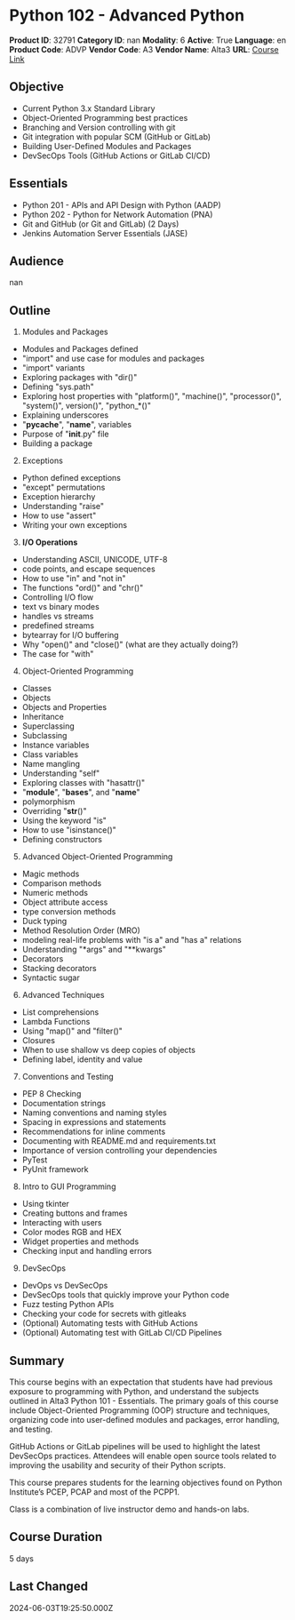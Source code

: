 # Python 102 - Advanced Python

**Product ID**: 32791
**Category ID**: nan
**Modality**: 6
**Active**: True
**Language**: en
**Product Code**: ADVP
**Vendor Code**: A3
**Vendor Name**: Alta3
**URL**: [Course Link](https://www.fastlaneus.com/course/alta3-advp)

## Objective
- Current Python 3.x Standard Library
- Object-Oriented Programming best practices
- Branching and Version controlling with git
- Git integration with popular SCM (GitHub or GitLab)
- Building User-Defined Modules and Packages
- DevSecOps Tools (GitHub Actions or GitLab CI/CD)

## Essentials
- Python 201 - APIs and API Design with Python (AADP)
- Python 202 - Python for Network Automation (PNA)
- Git and GitHub (or Git and GitLab) (2 Days)
- Jenkins Automation Server Essentials (JASE)

## Audience
nan

## Outline
1. Modules and Packages


- Modules and Packages defined
- "import" and use case for modules and packages
- "import" variants
- Exploring packages with "dir()"
- Defining "sys.path"
- Exploring host properties with "platform()", "machine()", "processor()", "system()", version()", "python_*()"
- Explaining underscores
- "__pycache__", "__name__", variables
- Purpose of "__init__.py" file
- Building a package
2. Exceptions


- Python defined exceptions
- "except" permutations
- Exception hierarchy
- Understanding "raise"
- How to use "assert"
- Writing your own exceptions
3. **I/O Operations**


- Understanding ASCII, UNICODE, UTF-8
- code points, and escape sequences
- How to use "in" and "not in"
- The functions "ord()" and "chr()"
- Controlling I/O flow
- text vs binary modes
- handles vs streams
- predefined streams
- bytearray for I/O buffering
- Why "open()" and "close()" (what are they actually doing?)
- The case for "with"
4. Object-Oriented Programming


- Classes
- Objects
- Objects and Properties
- Inheritance
- Superclassing
- Subclassing
- Instance variables
- Class variables
- Name mangling
- Understanding "self"
- Exploring classes with "hasattr()"
- "__module__", "__bases__", and "__name__"
- polymorphism
- Overriding "__str__()"
- Using the keyword "is"
- How to use "isinstance()"
- Defining constructors
5. Advanced Object-Oriented Programming


- Magic methods
- Comparison methods
- Numeric methods
- Object attribute access
- type conversion methods
- Duck typing
- Method Resolution Order (MRO)
- modeling real-life problems with "is a" and "has a" relations
- Understanding "*args" and "**kwargs"
- Decorators
- Stacking decorators
- Syntactic sugar
6. Advanced Techniques


- List comprehensions
- Lambda Functions
- Using "map()" and "filter()"
- Closures
- When to use shallow vs deep copies of objects
- Defining label, identity and value
7. Conventions and Testing


- PEP 8 Checking
- Documentation strings
- Naming conventions and naming styles
- Spacing in expressions and statements
- Recommendations for inline comments
- Documenting with README.md and requirements.txt
- Importance of version controlling your dependencies
- PyTest
- PyUnit framework
8. Intro to GUI Programming


- Using tkinter
- Creating buttons and frames
- Interacting with users
- Color modes RGB and HEX
- Widget properties and methods
- Checking input and handling errors
9. DevSecOps


- DevOps vs DevSecOps
- DevSecOps tools that quickly improve your Python code
- Fuzz testing Python APIs
- Checking your code for secrets with gitleaks
- (Optional) Automating tests with GitHub Actions
- (Optional) Automating test with GitLab CI/CD Pipelines

## Summary
This course begins with an expectation that students have had previous exposure to programming with Python, and understand the subjects outlined in Alta3 Python 101 - Essentials. The primary goals of this course include Object-Oriented Programming (OOP) structure and techniques, organizing code into user-defined modules and packages, error handling, and testing.

GitHub Actions or GitLab pipelines will be used to highlight the latest DevSecOps practices. Attendees will enable open source tools related to improving the usability and security of their Python scripts.

This course prepares students for the learning objectives found on Python Institute’s PCEP, PCAP and most of the PCPP1.

Class is a combination of live instructor demo and hands-on labs.

## Course Duration
5 days

## Last Changed
2024-06-03T19:25:50.000Z
